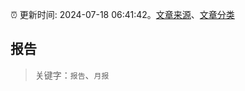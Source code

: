 :alarm_clock: 更新时间: 2024-07-18 06:41:42。[文章来源](/README.md)、[文章分类](/TAGS.md)

## 报告


> 关键字：`报告`、`月报`



